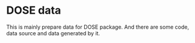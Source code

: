 # DOSE data
This is mainly prepare data for DOSE package. And there are some code, data source and data generated by it.
